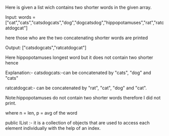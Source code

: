 Here is  given a list wich contains two shorter words in the given array.

Input: words =  ["cat","cats","catsdogcats","dog","dogcatsdog","hippopotamuses","rat","ratcatdogcat"]

here those  who are the two concatenating shorter words are printed

Output: ["catsdogcats","ratcatdogcat"]

Here hippopotamuses longest word but it does not contain two shorter hence 

Explanation:- 
catsdogcats:-can be concatenated by "cats", "dog" and "cats" 

ratcatdogcat:- can be concatenated by "rat", "cat", "dog" and "cat".

Note:hippopotamuses do not contain two shorter words therefore I did not print.

 where n = len, p = avg of the word 

public IList  :- it is a collection of objects that are used to access each element individually with the help of an index.
